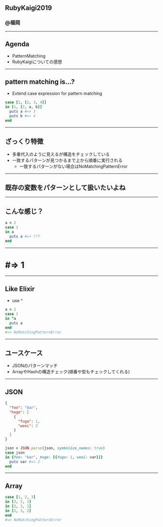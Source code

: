 ## RubyKaigi2019  
### @福岡  

---

## Agenda
- PatternMatching
- RubyKaigiについての感想

---
## pattern matching is...?

- Extend case expression for pattern matching

```ruby
case [1, [2, 3, 4]]
in [1, [2, a, b]]
  puts a #=> 3
  puts b #=> 4
end
```
---
## ざっくり特徴
- 多重代入のように見えるが構造をチェックしている
- 一致するパターンが見つかるまで上から順番に実行される
  - 一致するパターンがない場合はNoMatchingPatternError
---
## 既存の変数をパターンとして扱いたいよね
---
## こんな感じ？
```ruby
a = 2
case 1
in a
  puts a #=> ???
end
```
---
# #=> 1
---
## Like Elixir
- use ^
```ruby
a = 2
case 1
in ^a
  puts a
end
#=> NoMatchingPatternError
```
---
## ユースケース
- JSONのパターンマッチ
- ArrayやHashの構造チェック(順番や型もチェックしてくれる)
---
## JSON
```json
{
  "foo": "bar",
  "hoge": [
    {
      "fuga": 1,
      "weei": 2
    }
  ]
}
```

```ruby
json = JSON.parse(json, symbolize_names: true)
case json
in {foo: "bar", hoge: [{fuga: 1, weei: var}]}
  puts var #=> 2
end
```
--- 
## Array
```ruby
case [1, 2, 3]
in [3, 2, 1]
in [2, 3, 1]
in [1, 3, 2]
end
#=> NoMatchingPatternError

```

